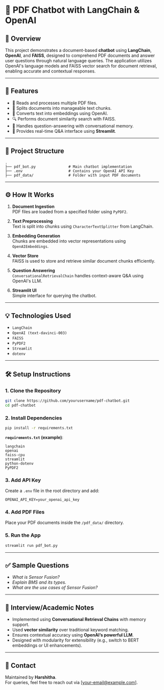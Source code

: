 # 🧠 PDF Chatbot with LangChain & OpenAI

## 📘 Overview

This project demonstrates a document-based **chatbot** using **LangChain**, **OpenAI**, and **FAISS**, designed to comprehend PDF documents and answer user questions through natural language queries. The application utilizes OpenAI's language models and FAISS vector search for document retrieval, enabling accurate and contextual responses.

---

## 🚀 Features

- 📄 Reads and processes multiple PDF files.
- 🧩 Splits documents into manageable text chunks.
- 🧠 Converts text into embeddings using OpenAI.
- 🔍 Performs document similarity search with FAISS.
- 🤖 Handles question-answering with conversational memory.
- 💬 Provides real-time Q&A interface using **Streamlit**.

---

## 🧱 Project Structure

```
.
├── pdf_bot.py               # Main chatbot implementation
├── .env                     # Contains your OpenAI API Key
├── pdf_data/                # Folder with input PDF documents
```

---

## ⚙️ How It Works

1. **Document Ingestion**  
   PDF files are loaded from a specified folder using `PyPDF2`.

2. **Text Preprocessing**  
   Text is split into chunks using `CharacterTextSplitter` from LangChain.

3. **Embedding Generation**  
   Chunks are embedded into vector representations using `OpenAIEmbeddings`.

4. **Vector Store**  
   FAISS is used to store and retrieve similar document chunks efficiently.

5. **Question Answering**  
   `ConversationalRetrievalChain` handles context-aware Q&A using OpenAI's LLM.

6. **Streamlit UI**  
   Simple interface for querying the chatbot.

---

## 💡 Technologies Used

- `LangChain`
- `OpenAI (text-davinci-003)`
- `FAISS`
- `PyPDF2`
- `Streamlit`
- `dotenv`

---

## 🛠️ Setup Instructions

### 1. Clone the Repository

```bash
git clone https://github.com/yourusername/pdf-chatbot.git
cd pdf-chatbot
```

### 2. Install Dependencies

```bash
pip install -r requirements.txt
```

**`requirements.txt` (example)**:
```text
langchain
openai
faiss-cpu
streamlit
python-dotenv
PyPDF2
```

### 3. Add API Key

Create a `.env` file in the root directory and add:

```
OPENAI_API_KEY=your_openai_api_key
```

### 4. Add PDF Files

Place your PDF documents inside the `/pdf_data/` directory.

### 5. Run the App

```bash
streamlit run pdf_bot.py
```

---

## ✅ Sample Questions

- *What is Sensor Fusion?*
- *Explain BMS and its types.*
- *What are the use cases of Sensor Fusion?*

---

## 📌 Interview/Academic Notes

- Implemented using **Conversational Retrieval Chains** with memory support.
- Used **vector similarity** over traditional keyword matching.
- Ensures contextual accuracy using **OpenAI’s powerful LLM**.
- Designed with modularity for extensibility (e.g., switch to BERT embeddings or UI enhancements).

---

## 📧 Contact

Maintained by **Harshitha**.  
For queries, feel free to reach out via [your-email@example.com].